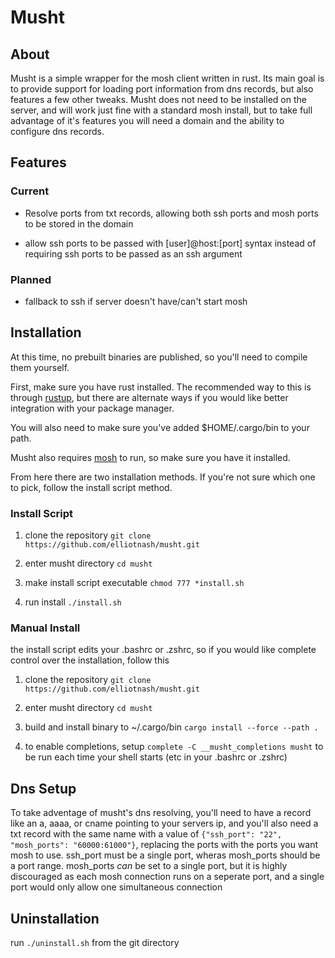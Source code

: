 # Musht

## About

Musht is a simple wrapper for the mosh client written in rust.
Its main goal is to provide support for loading port information from dns records, but also features a few other tweaks. Musht does not need to be installed on the server, and will work just fine with a standard mosh install, but to take full advantage of it's features you will need a domain and the ability to configure dns records.

## Features

### Current

- Resolve ports from txt records, allowing both ssh ports and mosh ports to be stored in the domain

- allow ssh ports to be passed with [user]@host:[port] syntax instead of requiring ssh ports to be passed as an ssh argument

### Planned

- fallback to ssh if server doesn't have/can't start mosh

## Installation

At this time, no prebuilt binaries are published, so you'll need to compile them yourself.

First, make sure you have rust installed. The recommended way to this is through [rustup](https://rustup.rs/), but there are alternate ways if you would like better integration with your package manager.

You will also need to make sure you've added $HOME/.cargo/bin to your path.

Musht also requires [mosh](https://mosh.org/) to run, so make sure you have it installed.

From here there are two installation methods. If you're not sure which one to pick, follow the install script method.

### Install Script

1. clone the repository `git clone https://github.com/elliotnash/musht.git`

2. enter musht directory `cd musht`

3. make install script executable `chmod 777 *install.sh`

4. run install `./install.sh`

### Manual Install

the install script edits your .bashrc or .zshrc, so if you would like complete control over the installation, follow this

1. clone the repository `git clone https://github.com/elliotnash/musht.git`

2. enter musht directory `cd musht`

3. build and install binary to ~/.cargo/bin `cargo install --force --path .`

4. to enable completions, setup `complete -C __musht_completions musht` to be run each time your shell starts (etc in your .bashrc or .zshrc)

## Dns Setup

To take adventage of musht's dns resolving, you'll need to have a record like an a, aaaa, or cname pointing to your servers ip, and you'll also need a txt record with the same name with a value of ```{"ssh_port": "22", "mosh_ports": "60000:61000"}```, replacing the ports with the ports you want mosh to use. ssh_port must be a single port, wheras mosh_ports should be a port range. mosh_ports *can* be set to a single port, but it is highly discouraged as each mosh connection runs on a seperate port, and a single port would only allow one simultaneous connection

## Uninstallation

run `./uninstall.sh` from the git directory
